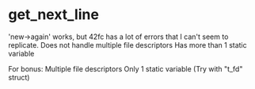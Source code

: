 # get_next_line

'new->again' works, but 42fc has a lot of errors that I can't seem to replicate.
Does not handle multiple file descriptors
Has more than 1 static variable

For bonus:
Multiple file descriptors
Only 1 static variable
(Try with "t_fd" struct)
